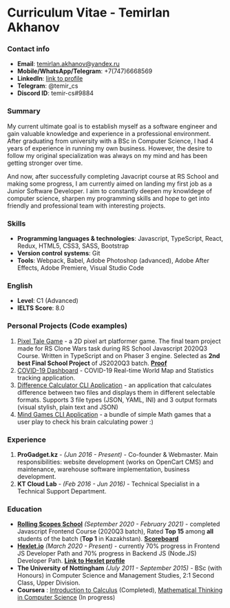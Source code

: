 # Curriculum Vitae - Temirlan Akhanov

### Contact info
- **Email**: [temirlan.akhanov@yandex.ru](mailto:temirlan.akhanov@yandex.ru)
- **Mobile/WhatsApp/Telegram**: +7(747)6668569
- **LinkedIn**: [link to profile](https://www.linkedin.com/in/temirlan-akhanov-2b2431119/) 
- **Telegram**: @temir_cs
- **Discord ID**: temir-cs#9884

### Summary
My current ultimate goal is to establish myself as a software engineer and gain valuable knowledge and experience in a professional environment. After graduating from university with a BSc in Computer Science, I had 4 years of experience in running my own business. However, the desire to follow my original specialization was always on my mind and has been getting stronger over time.

And now, after successfully completing Javacript course at RS School and making some progress, I am currently aimed on landing my first job as a Junior Software Developer. I aim to constantly deepen my knowldege of computer science, sharpen my programming skills and hope to get into friendly and professional team with interesting projects.

### Skills
- **Programming languages & technologies**: Javascript, TypeScript, React, Redux, HTML5, CSS3, SASS, Bootstrap
- **Version control systems**: Git
- **Tools**: Webpack, Babel, Adobe Photoshop (advanced), Adobe After Effects, Adobe Premiere, Visual Studio Code

### English
- **Level**: C1 (Advanced)
- **IELTS Score**: 8.0

### Personal Projects (Code examples)
1. [Pixel Tale Game](https://github.com/temir-cs/rs-clone) - a 2D pixel art platformer game. The final team project made for RS Clone Wars task during RS School Javascript 2020Q3 Course. Written in TypeScript and on Phaser 3 engine. Selected as **2nd best Final School Project** of JS2020Q3 batch. **[Proof](https://yadi.sk/i/9zac7ffitNHtMg)**
1. [COVID-19 Dashboard](https://github.com/temir-cs/covid-dashboard) - COVID-19 Real-time World Map and Statistics tracking application.
1. [Difference Calculator CLI Application](https://github.com/temir-cs/difference-generator) - an application that calculates difference between two files and displays them in different selectable formats. Supports 3 file types (JSON, YAML, INI) and 3 output formats (visual stylish, plain text and JSON)
1. [Mind Games CLI Application](https://github.com/temir-cs/brain-games) - a bundle of simple Math games that a user play to check his brain calculating power :)

### Experience
1. **ProGadget.kz** - _(Jun 2016 - Present)_ - Co-founder & Webmaster. Main responsibilities: website development (works on OpenCart CMS) and maintenance, warehouse software implementation, business development.
1. **KT Cloud Lab** - _(Feb 2016 - Jun 2016)_ - Technical Specialist in a Technical Support Department.

### Education
- **[Rolling Scopes School](https://rs.school)** _(September 2020 - February 2021)_ - completed Javascript Frontend Course (2020Q3 batch), Rated **Top 15** among **all** students of the batch (**Top 1** in Kazakhstan). **[Scoreboard](https://yadi.sk/i/JGuaM0adOmWBsg)**
- **[Hexlet.io](https://ru.hexlet.io/)** _(March 2020 - Present)_ - currently 70% progress in Frontend JS Developer Path and 70% progress in Backend JS (Node.JS) Developer Path. **[Link to Hexlet profile](https://ru.hexlet.io/u/temir-cs)**
- **The University of Nottingham** _(July 2011 - September 2015)_ - BSc (with Honours) in Computer Science and Management Studies, 2:1 Second Class, Upper Division.
- **Coursera** : [Introduction to Calculus](https://www.coursera.org/learn/introduction-to-calculus) (Completed), [Mathematical Thinking in Computer Science](https://www.coursera.org/learn/what-is-a-proof/home/welcome) (In progress)